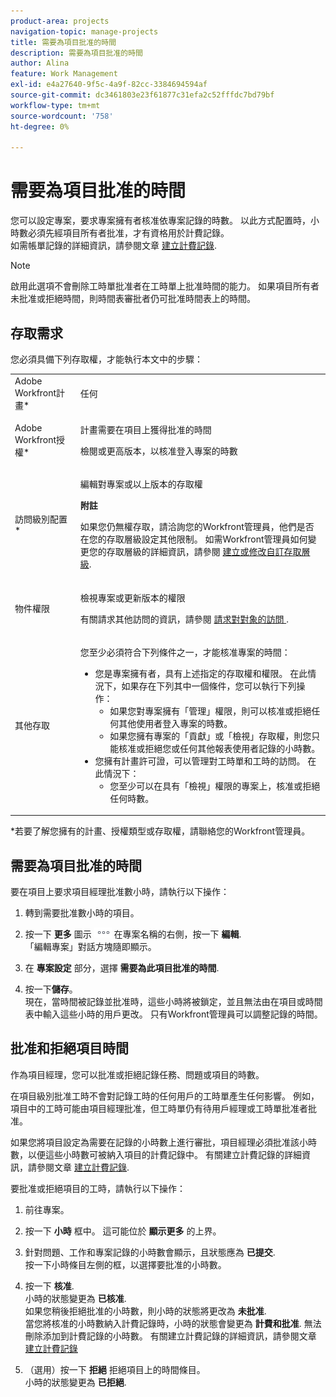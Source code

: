 ```yaml
---
product-area: projects
navigation-topic: manage-projects
title: 需要為項目批准的時間
description: 需要為項目批准的時間
author: Alina
feature: Work Management
exl-id: e4a27640-9f5c-4a9f-82cc-3384694594af
source-git-commit: dc3461803e23f61877c31efa2c52fffdc7bd79bf
workflow-type: tm+mt
source-wordcount: '758'
ht-degree: 0%

---
```


# 需要為項目批准的時間

<!--
<p data-mc-conditions="QuicksilverOrClassic.Draft mode">(NOTE: THIS IS LINKED TO THE UI IN A TOOLTIP IN THE EDIT PROJECT MODAL) </p>
-->

您可以設定專案，要求專案擁有者核准依專案記錄的時數。 以此方式配置時，小時數必須先經項目所有者批准，才有資格用於計費記錄。\
如需帳單記錄的詳細資訊，請參閱文章 [建立計費記錄](../../../manage-work/projects/project-finances/create-billing-records.md).

>[!NOTE]
>
>啟用此選項不會刪除工時單批准者在工時單上批准時間的能力。 如果項目所有者未批准或拒絕時間，則時間表審批者仍可批准時間表上的時間。

## 存取需求

您必須具備下列存取權，才能執行本文中的步驟：

<table style="table-layout:auto"> 
 <col> 
 <col> 
 <tbody> 
  <tr> 
   <td role="rowheader">Adobe Workfront計畫*</td> 
   <td> <p>任何</p> </td> 
  </tr> 
  <tr> 
   <td role="rowheader">Adobe Workfront授權*</td> 
   <td> <p>計畫需要在項目上獲得批准的時間</p>
   <p>檢閱或更高版本，以核准登入專案的時數</p>
    </td> 
  </tr> 
  <tr> 
   <td role="rowheader">訪問級別配置*</td> 
   <td> <p>編輯對專案或以上版本的存取權</p> <p><b>附註</b>

如果您仍無權存取，請洽詢您的Workfront管理員，他們是否在您的存取層級設定其他限制。 如需Workfront管理員如何變更您的存取層級的詳細資訊，請參閱 <a href="../../../administration-and-setup/add-users/configure-and-grant-access/create-modify-access-levels.md" class="MCXref xref">建立或修改自訂存取層級</a>.</p> </td>
</tr> 
  <tr> 
   <td role="rowheader">物件權限</td> 
   <td> <p>檢視專案或更新版本的權限</p> <p>有關請求其他訪問的資訊，請參閱 <a href="../../../workfront-basics/grant-and-request-access-to-objects/request-access.md" class="MCXref xref">請求對對象的訪問 </a>.</p> </td> 
  </tr> 
  <tr> 
   <td role="rowheader">其他存取</td> 
   <td> <p>您至少必須符合下列條件之一，才能核准專案的時間：</p> 
    <ul> 
     <li>您是專案擁有者，具有上述指定的存取權和權限。 在此情況下，如果存在下列其中一個條件，您可以執行下列操作： 
      <ul>
       <li>如果您對專案擁有「管理」權限，則可以核准或拒絕任何其他使用者登入專案的時數。</li>
       <li> 如果您擁有專案的「貢獻」或「檢視」存取權，則您只能核准或拒絕您或任何其他報表使用者記錄的小時數。<br></li>
      </ul></li> 
     <li>您擁有計畫許可證，可以管理對工時單和工時的訪問。 在此情況下：
      <ul>
       <li>您至少可以在具有「檢視」權限的專案上，核准或拒絕任何時數。 </li>
      </ul></li> 
    </ul> </td> 
  </tr> 
 </tbody> 
</table>

&#42;若要了解您擁有的計畫、授權類型或存取權，請聯絡您的Workfront管理員。

## 需要為項目批准的時間

要在項目上要求項目經理批准數小時，請執行以下操作：

1. 轉到需要批准數小時的項目。
1. 按一下 **更多** 圖示 ![](assets/more-icon.png) 在專案名稱的右側，按一下 **編輯**.\
   「編輯專案」對話方塊隨即顯示。

1. 在 **專案設定** 部分，選擇 **需要為此項目批准的時間**.
1. 按一下&#x200B;**儲存**。\
   現在，當時間被記錄並批准時，這些小時將被鎖定，並且無法由在項目或時間表中輸入這些小時的用戶更改。 只有Workfront管理員可以調整記錄的時間。

## 批准和拒絕項目時間

作為項目經理，您可以批准或拒絕記錄任務、問題或項目的時數。

在項目級別批准工時不會對記錄工時的任何用戶的工時單產生任何影響。 例如，項目中的工時可能由項目經理批准，但工時單仍有待用戶經理或工時單批准者批准。 

如果您將項目設定為需要在記錄的小時數上進行審批，項目經理必須批准該小時數，以便這些小時數可被納入項目的計費記錄中。 有關建立計費記錄的詳細資訊，請參閱文章 [建立計費記錄](../../../manage-work/projects/project-finances/create-billing-records.md).

要批准或拒絕項目的工時，請執行以下操作：

1. 前往專案。
1. 按一下 **小時** 框中。 這可能位於 **顯示更多** 的上界。

1. 針對問題、工作和專案記錄的小時數會顯示，且狀態應為 **已提交**.\
   按一下小時條目左側的框，以選擇要批准的小時數。

1. 按一下 **核准**.\
   小時的狀態變更為 **已核准**.\
   如果您稍後拒絕批准的小時數，則小時的狀態將更改為 **未批准**.\
   當您將核准的小時數納入計費記錄時，小時的狀態會變更為 **計費和批准**. 無法刪除添加到計費記錄的小時數。 有關建立計費記錄的詳細資訊，請參閱文章 [建立計費記錄](../../../manage-work/projects/project-finances/create-billing-records.md)

1. （選用）按一下 **拒絕** 拒絕項目上的時間條目。\
   小時的狀態變更為 **已拒絕**.

